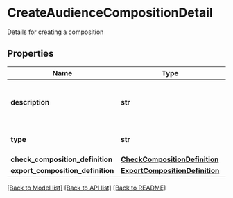 # CreateAudienceCompositionDetail

Details for creating a composition
## Properties
Name | Type | Description | Notes
------------ | ------------- | ------------- | -------------
**description** | **str** | The description to use for the new composition | 
**type** | **str** | The type of this composition | 
**check_composition_definition** | [**CheckCompositionDefinition**](CheckCompositionDefinition.md) |  | [optional] 
**export_composition_definition** | [**ExportCompositionDefinition**](ExportCompositionDefinition.md) |  | [optional] 

[[Back to Model list]](../README.md#documentation-for-models) [[Back to API list]](../README.md#documentation-for-api-endpoints) [[Back to README]](../README.md)



